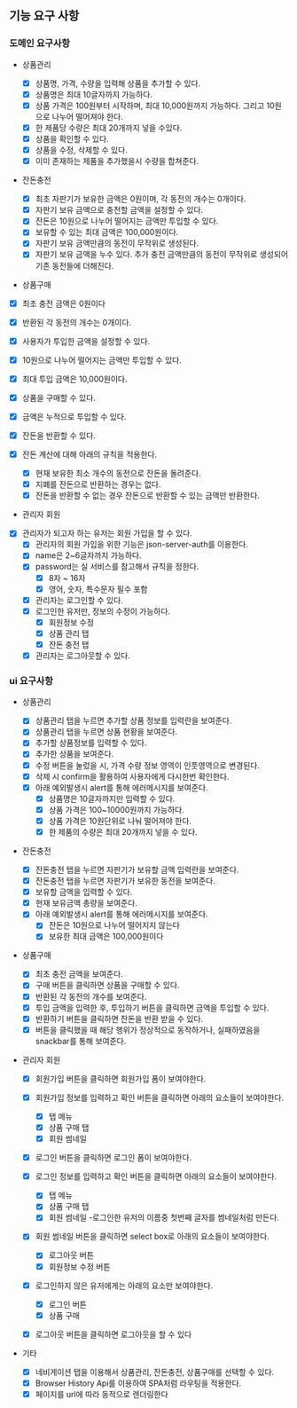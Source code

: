 ## 기능 요구 사항

### 도메인 요구사항

- 상품관리

  - [x] 상품명, 가격, 수량을 입력해 상품을 추가할 수 있다.
  - [x] 상품명은 최대 10글자까지 가능하다.
  - [x] 상품 가격은 100원부터 시작하며, 최대 10,000원까지 가능하다. 그리고 10원으로 나누어 떨어져야 한다.
  - [x] 한 제품당 수량은 최대 20개까지 넣을 수있다.
  - [x] 상품을 확인할 수 있다.
  - [x] 상품을 수정, 삭제할 수 있다.
  - [x] 이미 존재하는 제품을 추가했을시 수량을 합쳐준다.

- 잔돈충전

  - [x] 최초 자판기가 보유한 금액은 0원이며, 각 동전의 개수는 0개이다.
  - [x] 자판기 보유 금액으로 충전할 금액을 설정할 수 있다.
  - [x] 잔돈은 10원으로 나누어 떨어지는 금액만 투입할 수 있다.
  - [x] 보유할 수 있는 최대 금액은 100,000원이다.
  - [x] 자판기 보유 금액만큼의 동전이 무작위로 생성된다.
  - [x] 자판기 보유 금액을 누수 있다. 추가 충전 금액만큼의 동전이 무작위로 생성되어 기존 동전들에 더해진다.

- 상품구매

- [x] 최초 충전 금액은 0원이다
- [x] 반환된 각 동전의 개수는 0개이다.
- [x] 사용자가 투입한 금액을 설정할 수 있다.
- [x] 10원으로 나누어 떨어지는 금액만 투입할 수 있다.
- [x] 최대 투입 금액은 10,000원이다.
- [x] 상품을 구매할 수 있다.
- [x] 금액은 누적으로 투입할 수 있다.
- [x] 잔돈을 반환할 수 있다.
- [x] 잔돈 계산에 대해 아래의 규칙을 적용한다.

  - [x] 현재 보유한 최소 개수의 동전으로 잔돈을 돌려준다.
  - [x] 지폐를 잔돈으로 반환하는 경우는 없다.
  - [x] 잔돈을 반환할 수 없는 경우 잔돈으로 반환할 수 있는 금액만 반환한다.

- 관리자 회원

- [x] 관리자가 되고자 하는 유저는 회원 가입을 할 수 있다.
  - [x] 관리자의 회원 가입을 위한 기능은 json-server-auth를 이용한다.
  - [x] name은 2~6글자까지 가능하다.
  - [x] password는 실 서비스를 참고해서 규칙을 정한다.
    - [x] 8자 ~ 16자
    - [x] 영어, 숫자, 특수문자 필수 포함
  - [x] 관리자는 로그인할 수 있다.
  - [x] 로그인한 유저만, 정보의 수정이 가능하다.
    - [x] 회원정보 수정
    - [x] 상품 관리 탭
    - [x] 잔돈 충전 탭
  - [x] 관리자는 로그아웃할 수 있다.

### ui 요구사항

- 상품관리

  - [x] 상품관리 탭을 누르면 추가할 상품 정보를 입력란을 보여준다.
  - [x] 상품관리 탭을 누르면 상품 현황을 보여준다.
  - [x] 추가할 상품정보를 입력할 수 있다.
  - [x] 추가한 상품을 보여준다.
  - [x] 수정 버튼을 눌렀을 시, 가격 수량 정보 영역이 인풋영역으로 변경된다.
  - [x] 삭제 시 confirm을 활용하여 사용자에게 다시한번 확인한다.
  - [x] 아래 예외발생시 alert를 통해 에러메시지를 보여준다.
    - [x] 상품명은 10글자까지만 입력할 수 있다.
    - [x] 상품 가격은 100~10000원까지 가능하다.
    - [x] 상품 가격은 10원단위로 나눠 떨어져야 한다.
    - [x] 한 제품의 수량은 최대 20개까지 넣을 수 있다.

- 잔돈충전

  - [x] 잔돈충전 탭을 누르면 자판기가 보유할 금액 입력란을 보여준다.
  - [x] 잔돈충전 탭을 누르면 자판기가 보유한 동전을 보여준다.
  - [x] 보유할 금액을 입력할 수 있다.
  - [x] 현재 보유금액 총량을 보여준다.
  - [x] 아래 예외발생시 alert를 통해 에러메시지를 보여준다.
    - [x] 잔돈은 10원으로 나누어 떨어지지 않는다
    - [x] 보유한 최대 금액은 100,000원이다

- 상품구매

  - [x] 최초 충전 금액을 보여준다.
  - [x] 구매 버튼을 클릭하면 상품을 구매할 수 있다.
  - [x] 반환된 각 동전의 개수를 보여준다.
  - [x] 투입 금액을 입력한 후, 투입하기 버튼을 클릭하면 금액을 투입할 수 있다.
  - [x] 반환하기 버튼을 클릭하면 잔돈을 반환 받을 수 있다.
  - [x] 버튼을 클릭했을 때 해당 행위가 정상적으로 동작하거나, 실패하였음을 snackbar를 통해 보여준다.

- 관리자 회원

  - [x] 회원가입 버튼을 클릭하면 회원가입 폼이 보여야한다.
  - [x] 회원가입 정보를 입력하고 확인 버튼을 클릭하면 아래의 요소들이 보여야한다.

    - [x] 탭 메뉴
    - [x] 상품 구매 탭
    - [x] 회원 썸네일

  - [x] 로그인 버튼을 클릭하면 로그인 폼이 보여야한다.
  - [x] 로그인 정보를 입력하고 확인 버튼을 클릭하면 아래의 요소들이 보여야한다.

    - [x] 탭 메뉴
    - [x] 상품 구매 탭
    - [x] 회원 썸네일 -로그인한 유저의 이름중 첫번째 글자를 썸네일처럼 만든다.

  - [x] 회원 썸네일 버튼을 클릭하면 select box로 아래의 요소들이 보여야한다.

    - [x] 로그아웃 버튼
    - [x] 회원정보 수정 버튼

  - [x] 로그인하지 않은 유저에게는 아래의 요소만 보여야한다.

    - [x] 로그인 버튼
    - [x] 상품 구매

  - [x] 로그아웃 버튼을 클릭하면 로그아웃을 할 수 있다

- 기타

  - [x] 네비게이션 탭을 이용해서 상품관리, 잔돈충전, 상품구매를 선택할 수 있다.
  - [x] Browser History Api를 이용하여 SPA처럼 라우팅을 적용한다.
  - [x] 페이지를 url에 따라 동적으로 렌더링한다
